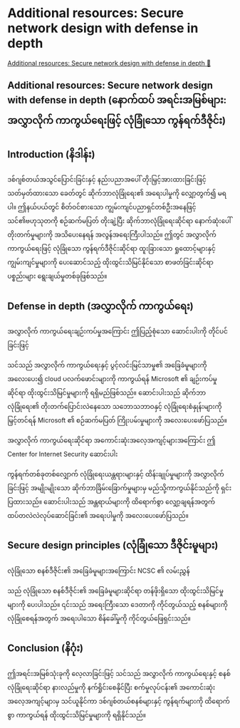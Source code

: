# Additional resources: Secure network design with defense in depth

[Additional resources: Secure network design with defense in depth 🔗](https://www.coursera.org/learn/advanced-cybersecurity-concepts-and-capstone-project/supplement/35GPc/additional-resources-secure-network-design-with-defense-in-depth)

## Additional resources: Secure network design with defense in depth (နောက်ထပ် အရင်းအမြစ်များ: အလွှာလိုက် ကာကွယ်ရေးဖြင့် လုံခြုံသော ကွန်ရက်ဒီဇိုင်း)

## Introduction (နိဒါန်း)

ဒစ်ဂျစ်တယ်အသွင်ပြောင်းခြင်းနှင့် နည်းပညာအပေါ် တိုးမြှင့်အားထားခြင်းဖြင့် သတ်မှတ်ထားသော ခေတ်တွင် ဆိုက်ဘာလုံခြုံရေး၏ အရေးပါမှုကို လျှော့တွက်၍ မရပါ။ ဤနယ်ပယ်တွင် စိတ်ဝင်စားသော ကျွမ်းကျင်ပညာရှင်တစ်ဦးအနေဖြင့် သင်၏ဗဟုသုတကို စဉ်ဆက်မပြတ် တိုးချဲ့ပြီး ဆိုက်ဘာလုံခြုံရေးဆိုင်ရာ နောက်ဆုံးပေါ် တိုးတက်မှုများကို အသိပေးနေရန် အလွန်အရေးကြီးပါသည်။ ဤတွင် အလွှာလိုက် ကာကွယ်ရေးဖြင့် လုံခြုံသော ကွန်ရက်ဒီဇိုင်းဆိုင်ရာ ထူးခြားသော ရှုထောင့်များနှင့် ကျွမ်းကျင်မှုများကို ပေးဆောင်သည့် ထိုးထွင်းသိမြင်နိုင်သော စာဖတ်ခြင်းဆိုင်ရာ ပစ္စည်းများ ရွေးချယ်မှုတစ်ခုဖြစ်သည်။

## Defense in depth (အလွှာလိုက် ကာကွယ်ရေး)

အလွှာလိုက် ကာကွယ်ရေးချဉ်းကပ်မှုအကြောင်း ဤပြည့်စုံသော ဆောင်းပါးကို တိုင်ပင်ခြင်းဖြင့်

သင်သည် အလွှာလိုက် ကာကွယ်ရေးနှင့် ပွင့်လင်းမြင်သာမှု၏ အခြေခံမူများကို အလေးပေး၍ cloud ပလက်ဖောင်းများကို ကာကွယ်ရန် Microsoft ၏ ချဉ်းကပ်မှုဆိုင်ရာ ထိုးထွင်းသိမြင်မှုများကို ရရှိမည်ဖြစ်သည်။ ဆောင်းပါးသည် ဆိုက်ဘာလုံခြုံရေး၏ တိုးတက်ပြောင်းလဲနေသော သဘောသဘာဝနှင့် လုံခြုံရေးစံနှုန်းများကို မြှင့်တင်ရန် Microsoft ၏ စဉ်ဆက်မပြတ် ကြိုးပမ်းမှုများကို အလေးပေးဖော်ပြသည်။

အလွှာလိုက် ကာကွယ်ရေးဆိုင်ရာ အကောင်းဆုံးအလေ့အကျင့်များအကြောင်း ဤ Center for Internet Security ဆောင်းပါး

ကွန်ရက်တစ်ခုတစ်လျှောက် လုံခြုံရေးယန္တရားများနှင့် ထိန်းချုပ်မှုများကို အလွှာလိုက်ခြင်းဖြင့် အမျိုးမျိုးသော ဆိုက်ဘာခြိမ်းခြောက်မှုများမှ မည်သို့ကာကွယ်နိုင်သည်ကို ရှင်းပြထားသည်။ ဆောင်းပါးသည် အန္တရာယ်များကို ထိရောက်စွာ လျှော့ချရန်အတွက် ထပ်တလဲလဲလုပ်ဆောင်ခြင်း၏ အရေးပါမှုကို အလေးပေးဖော်ပြသည်။

## Secure design principles (လုံခြုံသော ဒီဇိုင်းမူများ)

လုံခြုံသော စနစ်ဒီဇိုင်း၏ အခြေခံမူများအကြောင်း NCSC ၏ လမ်းညွှန်

သည် လုံခြုံသော စနစ်ဒီဇိုင်း၏ အခြေခံမူများဆိုင်ရာ တန်ဖိုးရှိသော ထိုးထွင်းသိမြင်မှုများကို ပေးပါသည်။ ၎င်းသည် အရေးကြီးသော ဒေတာကို ကိုင်တွယ်သည့် စနစ်များကို လုံခြုံစေရန်အတွက် အရေးပါသော စိန်ခေါ်မှုကို ကိုင်တွယ်ဖြေရှင်းသည်။

## Conclusion (နိဂုံး)

ဤအရင်းအမြစ်သုံးခုကို လေ့လာခြင်းဖြင့် သင်သည် အလွှာလိုက် ကာကွယ်ရေးနှင့် စနစ်လုံခြုံရေးဆိုင်ရာ နားလည်မှုကို နက်ရှိုင်းစေနိုင်ပြီး စက်မှုလုပ်ငန်း၏ အကောင်းဆုံးအလေ့အကျင့်များမှ သင်ယူနိုင်ကာ ဒစ်ဂျစ်တယ်စနစ်များနှင့် ကွန်ရက်များကို ထိရောက်စွာ ကာကွယ်ရန် ထိုးထွင်းသိမြင်မှုများကို ရရှိနိုင်သည်။
